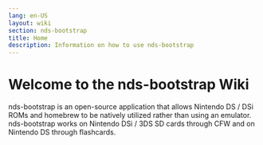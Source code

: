 ```yaml
---
lang: en-US
layout: wiki
section: nds-bootstrap
title: Home
description: Information on how to use nds-bootstrap
---
```


# Welcome to the nds-bootstrap Wiki

nds-bootstrap is an open-source application that allows Nintendo DS / DSi ROMs and homebrew to be natively utilized rather than using an emulator. nds-bootstrap works on Nintendo DSi / 3DS SD cards through CFW and on Nintendo DS through flashcards.
